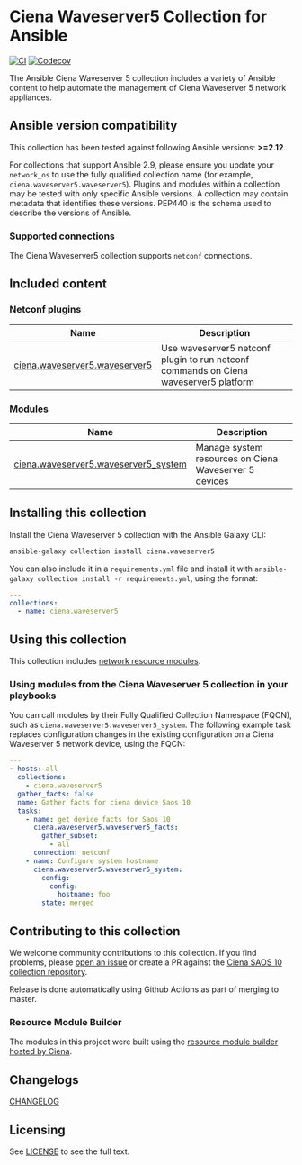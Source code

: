 # Ciena Waveserver5 Collection for Ansible

<!-- Add CI and code coverage badges here. Samples included below. -->

[![CI](https://github.com/ciena/ciena.waveserver5/workflows/CI/badge.svg?event=push)](https://github.com/ciena/ciena.waveserver5/actions) [![Codecov](https://img.shields.io/codecov/c/github/ciena/ciena.waveserver5)](https://codecov.io/gh/ciena/ciena.waveserver5)

The Ansible Ciena Waveserver 5 collection includes a variety of Ansible content to help automate the management of Ciena Waveserver 5 network appliances.

<!--start requires_ansible-->

## Ansible version compatibility

This collection has been tested against following Ansible versions: **>=2.12**.

For collections that support Ansible 2.9, please ensure you update your `network_os` to use the
fully qualified collection name (for example, `ciena.waveserver5.waveserver5`).
Plugins and modules within a collection may be tested with only specific Ansible versions.
A collection may contain metadata that identifies these versions.
PEP440 is the schema used to describe the versions of Ansible.

<!--end requires_ansible-->

### Supported connections

The Ciena Waveserver5 collection supports `netconf` connections.

## Included content

<!--start collection content-->
### Netconf plugins
Name | Description
--- | ---
[ciena.waveserver5.waveserver5](https://github.com/ciena/ciena.waveserver5/blob/master/docs/ciena.waveserver5.waveserver5_netconf.rst)|Use waveserver5 netconf plugin to run netconf commands on Ciena waveserver5 platform

### Modules
Name | Description
--- | ---
[ciena.waveserver5.waveserver5_system](https://github.com/ciena/ciena.waveserver5/blob/master/docs/ciena.waveserver5.waveserver5_system_module.rst)|Manage system resources on Ciena Waveserver 5 devices

<!--end collection content-->

## Installing this collection

Install the Ciena Waveserver 5 collection with the Ansible Galaxy CLI:

```bash
ansible-galaxy collection install ciena.waveserver5
```

You can also include it in a `requirements.yml` file and install it with `ansible-galaxy collection install -r requirements.yml`, using the format:

```yaml
---
collections:
  - name: ciena.waveserver5
```

## Using this collection

This collection includes [network resource modules](https://docs.ansible.com/ansible/latest/network/user_guide/network_resource_modules.html).

### Using modules from the Ciena Waveserver 5 collection in your playbooks

You can call modules by their Fully Qualified Collection Namespace (FQCN), such as `ciena.waveserver5.waveserver5_system`.
The following example task replaces configuration changes in the existing configuration on a Ciena Waveserver 5 network device, using the FQCN:

```yaml
---
- hosts: all
  collections:
    - ciena.waveserver5
  gather_facts: false
  name: Gather facts for ciena device Saos 10
  tasks:
    - name: get device facts for Saos 10
      ciena.waveserver5.waveserver5_facts:
        gather_subset:
          - all
      connection: netconf
    - name: Configure system hostname
      ciena.waveserver5.waveserver5_system:
        config:
          config:
            hostname: foo
        state: merged
```

## Contributing to this collection

We welcome community contributions to this collection. If you find problems, please [open an issue](https://github.com/ciena/ciena.waveserver5/issues) or create a PR against the [Ciena SAOS 10 collection repository](https://github.com/ciena/ciena.waveserver5).

Release is done automatically using Github Actions as part of merging to master.

### Resource Module Builder

The modules in this project were built using the [resource module builder hosted by Ciena](https://github.com/ciena/resource_module_builder).

## Changelogs

[CHANGELOG](CHANGELOG.md)

## Licensing

See [LICENSE](LICENSE) to see the full text.
